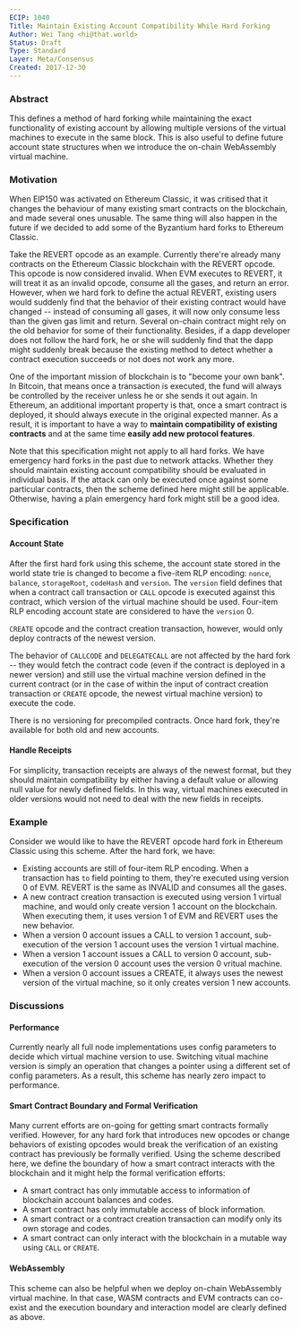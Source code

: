 ```yaml
---
ECIP: 1040
Title: Maintain Existing Account Compatibility While Hard Forking
Author: Wei Tang <hi@that.world>
Status: Draft
Type: Standard
Layer: Meta/Consensus
Created: 2017-12-30
---
```


### Abstract

This defines a method of hard forking while maintaining the exact functionality of existing account by allowing multiple versions of the virtual machines to execute in the same block. This is also useful to define future account state structures when we introduce the on-chain WebAssembly virtual machine.

### Motivation

When EIP150 was activated on Ethereum Classic, it was critised that it changes the behaviour of many existing smart contracts on the blockchain, and made several ones unusable. The same thing will also happen in the future if we decided to add some of the Byzantium hard forks to Ethereum Classic.

Take the REVERT opcode as an example. Currently there're already many contracts on the Ethereum Classic blockchain with the REVERT opcode. This opcode is now considered invalid. When EVM executes to REVERT, it will treat it as an invalid opcode, consume all the gases, and return an error. However, when we hard fork to define the actual REVERT, existing users would suddenly find that the behavior of their existing contract would have changed -- instead of consuming all gases, it will now only consume less than the given gas limit and return. Several on-chain contract might rely on the old behavior for some of their functionality. Besides, if a dapp developer does not follow the hard fork, he or she will suddenly find that the dapp might suddenly break because the existing method to detect whether a contract execution succeeds or not does not work any more.

One of the important mission of blockchain is to "become your own bank". In Bitcoin, that means once a transaction is executed, the fund will always be controlled by the receiver unless he or she sends it out again. In Ethereum, an additional important property is that, once a smart contract is deployed, it should always execute in the original expected manner. As a result, it is important to have a way to **maintain compatibility of existing contracts** and at the same time **easily add new protocol features**.

Note that this specification might not apply to all hard forks. We have emergency hard forks in the past due to network attacks. Whether they should maintain existing account compatibility should be evaluated in individual basis. If the attack can only be executed once against some particular contracts, then the scheme defined here might still be applicable. Otherwise, having a plain emergency hard fork might still be a good idea.

### Specification

#### Account State

After the first hard fork using this scheme, the account state stored in the world state trie is changed to become a five-item RLP encoding: `nonce`, `balance`, `storageRoot`, `codeHash` and `version`. The `version` field defines that when a contract call transaction or `CALL` opcode is executed against this contract, which version of the virtual machine should be used. Four-item RLP encoding account state are considered to have the `version` 0.

`CREATE` opcode and the contract creation transaction, however, would only deploy contracts of the newest version.

The behavior of `CALLCODE` and `DELEGATECALL` are not affected by the hard fork -- they would fetch the contract code (even if the contract is deployed in a newer version) and still use the virtual machine version defined in the current contract (or in the case of within the input of contract creation transaction or `CREATE` opcode, the newest virtual machine version) to execute the code.

There is no versioning for precompiled contracts. Once hard fork, they're available for both old and new accounts.

#### Handle Receipts

For simplicity, transaction receipts are always of the newest format, but they should maintain compatibility by either having a default value or allowing null value for newly defined fields. In this way, virtual machines executed in older versions would not need to deal with the new fields in receipts.

### Example

Consider we would like to have the REVERT opcode hard fork in Ethereum Classic using this scheme. After the hard fork, we have:

* Existing accounts are still of four-item RLP encoding. When a transaction has `to` field pointing to them, they're executed using version 0 of EVM. REVERT is the same as INVALID and consumes all the gases.
* A new contract creation transaction is executed using version 1 virtual machine, and would only create version 1 account on the blockchain. When executing them, it uses version 1 of EVM and REVERT uses the new behavior.
* When a version 0 account issues a CALL to version 1 account, sub-execution of the version 1 account uses the version 1 virtual machine.
* When a version 1 account issues a CALL to version 0 account, sub-execution of the version 0 account uses the version 0 vritual machine.
* When a version 0 account issues a CREATE, it always uses the newest version of the virtual machine, so it only creates version 1 new accounts.

### Discussions

#### Performance

Currently nearly all full node implementations uses config parameters to decide which virtual machine version to use. Switching vitual machine version is simply an operation that changes a pointer using a different set of config parameters. As a result, this scheme has nearly zero impact to performance.

#### Smart Contract Boundary and Formal Verification

Many current efforts are on-going for getting smart contracts formally verified. However, for any hard fork that introduces new opcodes or change behaviors of existing opcodes would break the verification of an existing contract has previously be formally verified. Using the scheme described here, we define the boundary of how a smart contract interacts with the blockchain and it might help the formal verification efforts:

* A smart contract has only immutable access to information of blockchain account balances and codes.
* A smart contract has only immutable access of block information.
* A smart contract or a contract creation transaction can modify only its own storage and codes.
* A smart contract can only interact with the blockchain in a mutable way using `CALL` or `CREATE`.

#### WebAssembly

This scheme can also be helpful when we deploy on-chain WebAssembly virtual machine. In that case, WASM contracts and EVM contracts can co-exist and the execution boundary and interaction model are clearly defined as above.
